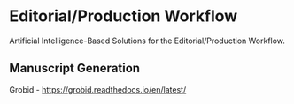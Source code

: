 # Editorial/Production Workflow
 Artificial Intelligence-Based Solutions for the Editorial/Production Workflow.


## Manuscript Generation
Grobid - https://grobid.readthedocs.io/en/latest/

